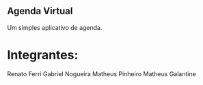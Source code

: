 ## Agenda Virtual
Um simples aplicativo de agenda.

# Integrantes:
Renato Ferri
Gabriel Nogueira
Matheus Pinheiro
Matheus Galantine